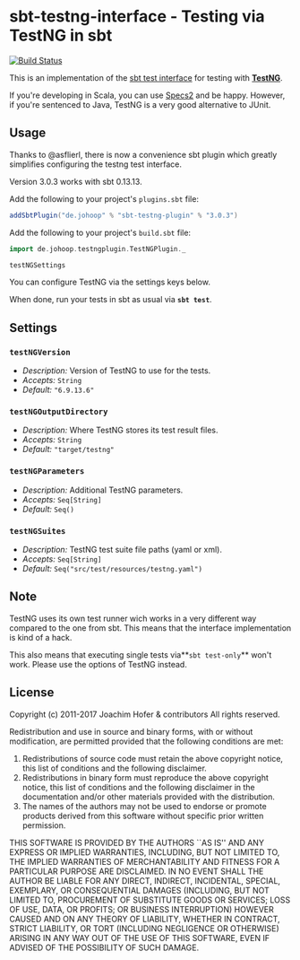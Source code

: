 # sbt-testng-interface - Testing via TestNG in sbt

[![Build Status](https://travis-ci.org/sbt/sbt-testng.svg?branch=master)](https://travis-ci.org/sbt/sbt-testng)

This is an implementation of the [sbt test interface](https://github.com/sbt/test-interface) for testing with **[TestNG](http://testng.org)**.

If you're developing in Scala, you can use [Specs2](http://specs2.org) and be happy. However, if you're sentenced to Java, TestNG is a very good alternative to JUnit.

## Usage

Thanks to @asflierl, there is now a convenience sbt plugin which greatly simplifies configuring the testng test interface.

Version 3.0.3 works with sbt 0.13.13.

Add the following to your project's `plugins.sbt` file:

```scala
addSbtPlugin("de.johoop" % "sbt-testng-plugin" % "3.0.3")
```

Add the following to your project's `build.sbt` file:

```scala
import de.johoop.testngplugin.TestNGPlugin._

testNGSettings
```

You can configure TestNG via the settings keys below.

When done, run your tests in sbt as usual via **`sbt test`**.

## Settings

### `testNGVersion`

* *Description:* Version of TestNG to use for the tests.
* *Accepts:* `String`
* *Default:* `"6.9.13.6"`

### `testNGOutputDirectory`

* *Description:* Where TestNG stores its test result files.
* *Accepts:* `String`
* *Default:* `"target/testng"`

### `testNGParameters`

* *Description:* Additional TestNG parameters.
* *Accepts:* `Seq[String]`
* *Default:* `Seq()`

### `testNGSuites`

* *Description:* TestNG test suite file paths (yaml or xml).
* *Accepts:* `Seq[String]`
* *Default:* `Seq("src/test/resources/testng.yaml")`

## Note

TestNG uses its own test runner wich works in a very different way compared to the one from sbt. This means that the interface implementation is kind of a hack.

This also means that executing single tests via**`sbt test-only`** won't work. Please use the options of TestNG instead.

## License

Copyright (c) 2011-2017 Joachim Hofer & contributors
All rights reserved.

Redistribution and use in source and binary forms, with or without
modification, are permitted provided that the following conditions
are met:
1. Redistributions of source code must retain the above copyright
   notice, this list of conditions and the following disclaimer.
2. Redistributions in binary form must reproduce the above copyright
   notice, this list of conditions and the following disclaimer in the
   documentation and/or other materials provided with the distribution.
3. The names of the authors may not be used to endorse or promote products
   derived from this software without specific prior written permission.

THIS SOFTWARE IS PROVIDED BY THE AUTHORS ``AS IS'' AND ANY EXPRESS OR
IMPLIED WARRANTIES, INCLUDING, BUT NOT LIMITED TO, THE IMPLIED WARRANTIES
OF MERCHANTABILITY AND FITNESS FOR A PARTICULAR PURPOSE ARE DISCLAIMED.
IN NO EVENT SHALL THE AUTHOR BE LIABLE FOR ANY DIRECT, INDIRECT,
INCIDENTAL, SPECIAL, EXEMPLARY, OR CONSEQUENTIAL DAMAGES (INCLUDING, BUT
NOT LIMITED TO, PROCUREMENT OF SUBSTITUTE GOODS OR SERVICES; LOSS OF USE,
DATA, OR PROFITS; OR BUSINESS INTERRUPTION) HOWEVER CAUSED AND ON ANY
THEORY OF LIABILITY, WHETHER IN CONTRACT, STRICT LIABILITY, OR TORT
(INCLUDING NEGLIGENCE OR OTHERWISE) ARISING IN ANY WAY OUT OF THE USE OF
THIS SOFTWARE, EVEN IF ADVISED OF THE POSSIBILITY OF SUCH DAMAGE.
